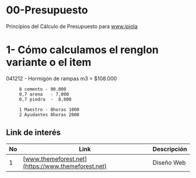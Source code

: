 # 00-Presupuesto
Principios del Cálculo de Presupuesto para www.ipiola

1- Cómo calculamos el renglon variante o el item
==================================================================
041212 - Hormigón de rampas m3 = $108.000

         8 cemento - 90.000
         0,7 arena   - 7,000
         0,7 piedra  -  8,000
         
         1 Maestro - 8horas 1000
         2 Ayudantes 8horas 2000
         






[//]: # (addons)
Link de interés
--------------
No | Link | Descripción
--- | --- | ---
 1 | [www.themeforest.net](https://www.themeforest.net) | Diseño Web

